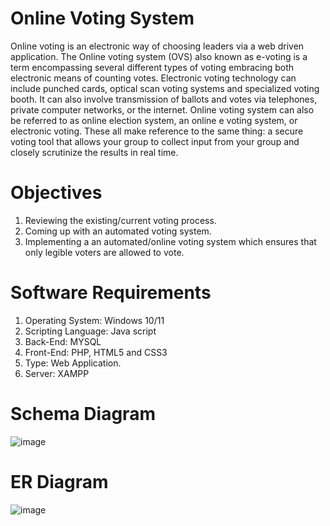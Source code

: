 # **Online Voting System**
Online voting is an electronic way of choosing leaders via a web driven application. The Online voting system (OVS) also known as e-voting is a term encompassing several different types of voting embracing both electronic means of counting votes. Electronic voting technology can include punched cards, optical scan voting systems and specialized voting booth. It can also involve transmission of ballots and votes via telephones, private computer networks, or the internet.
Online voting system can also be referred to as online election system, an online e voting system, or electronic voting. These all make reference to the same thing: a secure voting tool that allows your group to collect input from your group and closely scrutinize the results in real time.
# Objectives
1. Reviewing the existing/current voting process. 
2. Coming up with an automated voting system.
3. Implementing a an automated/online voting system which ensures that only legible voters are allowed to vote.
# Software Requirements
1.	Operating System: Windows 10/11
2.	Scripting Language: Java script 
3.	Back-End: MYSQL 
4.	Front-End: PHP, HTML5 and CSS3
5.	Type: Web Application.
6.	Server: XAMPP
# Schema Diagram
![image](https://github.com/jai-surya-r/Online_Voting_System/assets/83569036/6aecaa25-7c19-46fb-9bec-dea686d04793)

# ER Diagram
![image](https://github.com/jai-surya-r/Online_Voting_System/assets/83569036/d2389a61-b9a6-4658-9802-d026d99eeeec)

